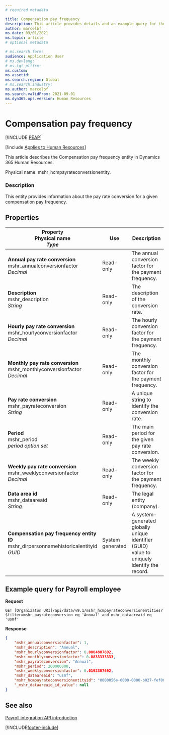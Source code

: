 ```yaml
---
# required metadata

title: Compensation pay frequency
description: This article provides details and an example query for the Compensation pay frequency entity in Dynamics 365 Human Resources.
author: marcelbf
ms.date: 09/01/2021
ms.topic: article
# optional metadata

# ms.search.form: 
audience: Application User
# ms.devlang: 
# ms.tgt_pltfrm: 
ms.custom: 
ms.assetid: 
ms.search.region: Global
# ms.search.industry: 
ms.author: marcelbf
ms.search.validFrom: 2021-09-01
ms.dyn365.ops.version: Human Resources
---
```


# Compensation pay frequency


[!INCLUDE [PEAP](../includes/peap-1.md)]

[!include [Applies to Human Resources](../includes/applies-to-hr.md)]

This article describes the Compensation pay frequency entity in Dynamics 365 Human Resources.

Physical name: mshr_hcmpayrateconversionentity.

### Description

This entity provides information about the pay rate conversion for a given compensation pay frequency.

## Properties

| Property</br>**Physical name**</br>***Type*** | Use | Description |
| --- | --- | --- |
| **Annual pay rate conversion**</br>mshr_annualconversionfactor</br>*Decimal* | Read-only | The annual conversion factor for the payment frequency. |
| **Description**</br>mshr_description</br>*String* | Read-only | The description of the conversion rate. |
| **Hourly pay rate conversion**</br>mshr_hourlyconversionfactor</br>*Decimal* | Read-only | The hourly conversion factor for the payment frequency. |
| **Monthly pay rate conversion**</br>mshr_monthlyconversionfactor</br>*Decimal* | Read-only | The monthly conversion factor for the payment frequency. |
| **Pay rate conversion**</br>mshr_payrateconversion</br>*String* | Read-only | A unique string to identify the conversion rate. |
| **Period**</br>mshr_period</br>*period option set* | Read-only | The main period for the given pay rate conversion. |
| **Weekly pay rate conversion**</br>mshr_weeklyconversionfactor</br>*Decimal* | Read-only | The weekly conversion factor for the payment frequency. |
| **Data area id**</br>mshr_dataareaid</br>*String* | Read-only | The legal entity (company). |
| **Compensation pay frequency entity ID**</br>mshr_dirpersonnamehistoricalentityid</br>*GUID* | System generated | A system-generated globally unique identifier (GUID) value to uniquely identify the record. |

## Example query for Payroll employee

**Request**

```http
GET [Organizaton URI]/api/data/v9.1/mshr_hcmpayrateconversionentities?$filter=mshr_payrateconversion eq 'Annual' and mshr_dataareaid eq 'usmf'
```

**Response**

```json
{
    "mshr_annualconversionfactor": 1,
    "mshr_description": "Annual",
    "mshr_hourlyconversionfactor": 0.0004807692,
    "mshr_monthlyconversionfactor": 0.0833333333,
    "mshr_payrateconversion": "Annual",
    "mshr_period": 200000000,
    "mshr_weeklyconversionfactor": 0.0192307692,
    "mshr_dataareaid": "usmf",
    "mshr_hcmpayrateconversionentityid": "0000056e-0000-0000-b027-fef003000000",
    "_mshr_dataareaid_id_value": null
}
```

## See also

[Payroll integration API introduction](hr-admin-integration-payroll-api-introduction.md)

[!INCLUDE[footer-include](../includes/footer-banner.md)]
